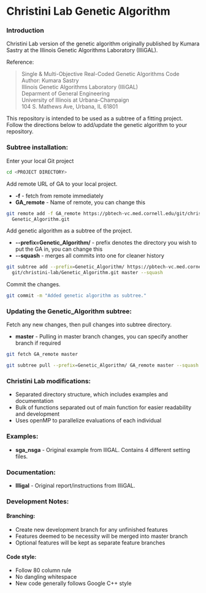 # Christini Lab Genetic Algorithm


### Introduction
Christini Lab version of the genetic algorithm originally published by
Kumara Sastry at the Illinois Genetic Algorithms Laboratory (IlliGAL).

Reference:
> Single & Multi-Objective Real-Coded Genetic Algorithms Code  
> Author: Kumara Sastry  
> Illinois Genetic Algorithms Laboratory (IlliGAL)  
> Deparment of General Engineering  
> University of Illinois at Urbana-Champaign  
> 104 S. Mathews Ave, Urbana, IL 61801  

This repository is intended to be used as a subtree of a fitting project. Follow
the directions below to add/update the genetic algorithm to your repository.


### Subtree installation:

Enter your local Git project
```sh
cd <PROJECT DIRECTORY>
```

Add remote URL of GA to your local project.
  * **-f** - fetch from remote immediately
  * **GA_remote** - Name of remote, you can change this

```sh
git remote add -f GA_remote https://pbtech-vc.med.cornell.edu/git/christini-lab/
  Genetic_Algorithm.git
```

Add genetic algorithm as a subtree of the project.
  * **--prefix=Genetic_Algorithm/** - prefix denotes the directory you wish to
  put the GA in, you can change this
  * **--squash** - merges all commits into one for cleaner history

```sh
git subtree add --prefix=Genetic_Algorithm/ https://pbtech-vc.med.cornell.edu/
  git/christini-lab/Genetic_Algorithm.git master --squash
```

Commit the changes.
```sh
git commit -m "Added genetic algorithm as subtree."
```


### Updating the Genetic_Algorithm subtree:
Fetch any new changes, then pull changes into subtree directory.
  * **master** - Pulling in master branch changes, you can specify another
  branch if required

```sh
git fetch GA_remote master

git subtree pull --prefix=Genetic_Algorithm/ GA_remote master --squash
```


### Christini Lab modifications:
 * Separated directory structure, which includes examples and documentation
 * Bulk of functions separated out of main function for easier readability and
   development
 * Uses openMP to parallelize evaluations of each individual


### Examples:
 * **sga_nsga** - Original example from IllGAL. Contains 4 different setting files.


### Documentation:
 * **Illigal** - Original report/instructions from IlliGAL.


### Development Notes:

#### Branching:
 * Create new development branch for any unfinished features
 * Features deemed to be necessity will be merged into master branch
 * Optional features will be kept as separate feature branches

#### Code style:
 * Follow 80 column rule
 * No dangling whitespace
 * New code generally follows Google C++ style
